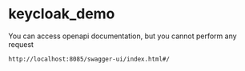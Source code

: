 # keycloak_demo

You can access openapi documentation, but you cannot perform any request
    
    http://localhost:8085/swagger-ui/index.html#/
